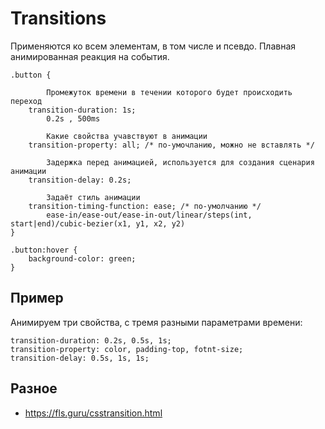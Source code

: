 # Transitions
Применяются ко всем элементам, в том числе и псевдо. Плавная анимированная реакция на события.

    .button {

            Промежуток времени в течении которого будет происходить переход
        transition-duration: 1s;
            0.2s , 500ms

            Какие свойства учавствуют в анимации
        transition-property: all; /* по-умочланию, можно не вставлять */

            Задержка перед анимацией, используется для создания сценария анимации
        transition-delay: 0.2s;

            Задаёт стиль анимации
        transition-timing-function: ease; /* по-умолчанию */
            ease-in/ease-out/ease-in-out/linear/steps(int, start|end)/cubic-bezier(x1, y1, x2, y2)
    }

    .button:hover {
        background-color: green;
    }

## Пример
Анимируем три свойства, с тремя разными параметрами времени:

    transition-duration: 0.2s, 0.5s, 1s;
    transition-property: color, padding-top, fotnt-size;
    transition-delay: 0.5s, 1s, 1s;

## Разное
- https://fls.guru/csstransition.html